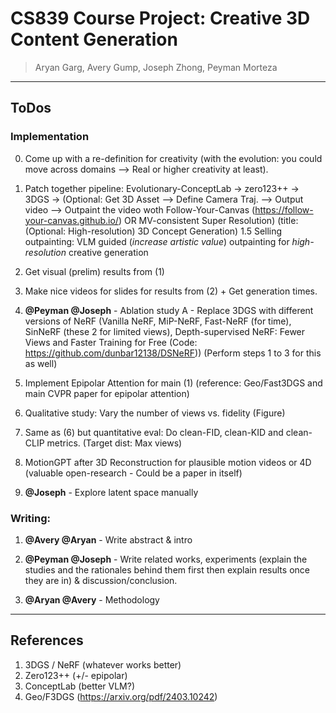 # CS839 Course Project: Creative 3D Content Generation 

> Aryan Garg, Avery Gump, Joseph Zhong, Peyman Morteza

--- 

## ToDos

### Implementation

0. Come up with a re-definition for creativity (with the evolution: you could move across domains --> Real or higher creativity at least). 

1. Patch together pipeline: Evolutionary-ConceptLab -> zero123++ -> 3DGS -> (Optional: Get 3D Asset --> Define Camera Traj. --> Output video --> Outpaint the video woth Follow-Your-Canvas (https://follow-your-canvas.github.io/) OR MV-consistent Super Resolution)  (title: (Optional: High-resolution) 3D Concept Generation)
1.5 Selling outpainting: VLM guided (*increase artistic value*) outpainting for *high-resolution* creative generation

2. Get visual (prelim) results from (1)

3. Make nice videos for slides for results from (2) + Get generation times.

4. **@Peyman @Joseph** - Ablation study A - Replace 3DGS with different versions of NeRF (Vanilla NeRF, MiP-NeRF, Fast-NeRF (for time), SinNeRF (these 2 for limited views), Depth-supervised NeRF: Fewer Views and Faster Training for Free (Code: https://github.com/dunbar12138/DSNeRF)) (Perform steps 1 to 3 for this as well)

5. Implement Epipolar Attention for main (1) (reference: Geo/Fast3DGS and main CVPR paper for epipolar attention)

6. Qualitative study: Vary the number of views vs. fidelity (Figure)

7. Same as (6) but quantitative eval: Do clean-FID, clean-KID and clean-CLIP metrics. (Target dist: Max views)

8. MotionGPT after 3D Reconstruction for plausible motion videos or 4D (valuable open-research - Could be a paper in itself)

9. **@Joseph** - Explore latent space manually

### Writing: 

1. **@Avery @Aryan** - Write abstract & intro

2. **@Peyman @Joseph** - Write related works, experiments (explain the studies and the rationales behind them first then explain results once they are in) & discussion/conclusion. 

3. **@Aryan @Avery** - Methodology

---

## References

1. 3DGS / NeRF (whatever works better)
2. Zero123++ (+/- epipolar)
3. ConceptLab (better VLM?)
4. Geo/F3DGS (https://arxiv.org/pdf/2403.10242)

